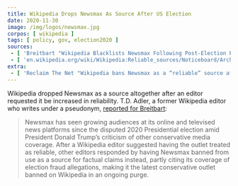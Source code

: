 ```yaml
---
title: Wikipedia Drops Newsmax As Source After US Election
date: 2020-11-30
image: /img/logos/newsmax.jpg
corpos: [ wikipedia ]
tags: [ policy, gov, election2020 ]
sources:
 - [ 'Breitbart "Wikipedia Blacklists Newsmax Following Post-Election Popularity Boost" by T.D. Adler (30 Nov 2020)', 'https://www.breitbart.com/tech/2020/11/30/wikipedia-blacklists-newsmax-following-post-election-popularity-boost/' ]
 - [ 'en.wikipedia.org/wiki/Wikipedia:Reliable_sources/Noticeboard/Archive_319#Newsmax', 'https://archive.is/9Pw6n' ]
extra:
 - [ 'Reclaim The Net "Wikipedia bans Newsmax as a “reliable” source after election coverage" by Didi Rankovic (2 Dec 2020)', 'https://reclaimthenet.org/wikipedia-drops-newsmax-as-a-reliable-source-after-election-coverage/' ]
---
```


Wikipedia dropped Newsmax as a source altogether after an editor requested it
be increased in reliability. T.D. Adler, a former Wikipedia editor who writes
under a pseudonym, [reported for
Breitbart](https://archive.is/hWv9J#selection-549.0-557.1):

> Newsmax has seen growing audiences at its online and televised news platforms
> since the disputed 2020 Presidential election amid President Donald Trump’s
> criticism of other conservative media coverage. After a Wikipedia editor
> suggested having the outlet treated as reliable, other editors responded by
> having Newsmax banned from use as a source for factual claims instead, partly
> citing its coverage of election fraud allegations, making it the latest
> conservative outlet banned on Wikipedia in an ongoing purge.
